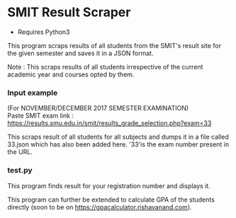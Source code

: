 # SMIT Result Scraper

* Requires Python3

This program scraps results of all students from the SMIT's result site for the given semester and saves it in a JSON format.

Note : This scraps results of all students irrespective of the current academic year and courses opted by them.

### Input example

(For NOVEMBER/DECEMBER 2017 SEMESTER EXAMINATION)<br>
Paste SMIT exam link : https://results.smu.edu.in/smit/results_grade_selection.php?exam=33

This scraps result of all students for all subjects and dumps it in a file called 33.json which has also been added here. '33'is the exam number present in the URL.

### test.py

This program finds result for your registration number and displays it.

This program can further be extended to calculate GPA of the students directly (soon to be on https://gpacalculator.rishavanand.com).
